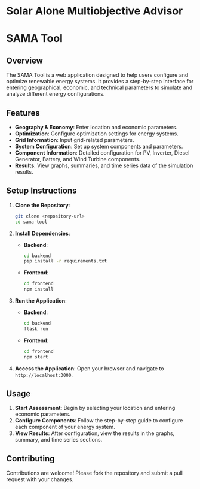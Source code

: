 # Solar Alone Multiobjective Advisor

# SAMA Tool

## Overview
The SAMA Tool is a web application designed to help users configure and optimize renewable energy systems. It provides a step-by-step interface for entering geographical, economic, and technical parameters to simulate and analyze different energy configurations.

## Features
- **Geography & Economy**: Enter location and economic parameters.
- **Optimization**: Configure optimization settings for energy systems.
- **Grid Information**: Input grid-related parameters.
- **System Configuration**: Set up system components and parameters.
- **Component Information**: Detailed configuration for PV, Inverter, Diesel Generator, Battery, and Wind Turbine components.
- **Results**: View graphs, summaries, and time series data of the simulation results.

## Setup Instructions
1. **Clone the Repository**:
   ```bash
   git clone <repository-url>
   cd sama-tool
   ```

2. **Install Dependencies**:
   - **Backend**:
     ```bash
     cd backend
     pip install -r requirements.txt
     ```
   - **Frontend**:
     ```bash
     cd frontend
     npm install
     ```

3. **Run the Application**:
   - **Backend**:
     ```bash
     cd backend
     flask run
     ```
   - **Frontend**:
     ```bash
     cd frontend
     npm start
     ```

4. **Access the Application**:
   Open your browser and navigate to `http://localhost:3000`.

## Usage
1. **Start Assessment**: Begin by selecting your location and entering economic parameters.
2. **Configure Components**: Follow the step-by-step guide to configure each component of your energy system.
3. **View Results**: After configuration, view the results in the graphs, summary, and time series sections.

## Contributing
Contributions are welcome! Please fork the repository and submit a pull request with your changes.
